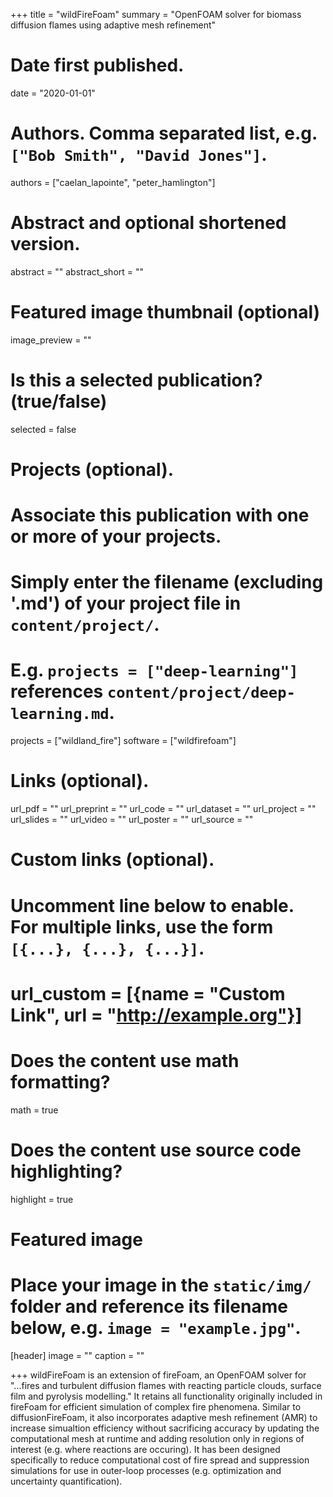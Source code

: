 +++
title = "wildFireFoam"
summary = "OpenFOAM solver for biomass diffusion flames using adaptive mesh refinement"

# Date first published.
date = "2020-01-01"

# Authors. Comma separated list, e.g. `["Bob Smith", "David Jones"]`.
authors = ["caelan_lapointe", "peter_hamlington"]

# Abstract and optional shortened version.
abstract = ""
abstract_short = ""

# Featured image thumbnail (optional)
image_preview = ""

# Is this a selected publication? (true/false)
selected = false

# Projects (optional).
#   Associate this publication with one or more of your projects.
#   Simply enter the filename (excluding '.md') of your project file in `content/project/`.
#   E.g. `projects = ["deep-learning"]` references `content/project/deep-learning.md`.
projects = ["wildland_fire"]
software = ["wildfirefoam"]

# Links (optional).
url_pdf = ""
url_preprint = ""
url_code = ""
url_dataset = ""
url_project = ""
url_slides = ""
url_video = ""
url_poster = ""
url_source = ""

# Custom links (optional).
#   Uncomment line below to enable. For multiple links, use the form `[{...}, {...}, {...}]`.
# url_custom = [{name = "Custom Link", url = "http://example.org"}]

# Does the content use math formatting?
math = true

# Does the content use source code highlighting?
highlight = true

# Featured image
# Place your image in the `static/img/` folder and reference its filename below, e.g. `image = "example.jpg"`.
[header]
image = ""
caption = ""

+++
wildFireFoam is an extension of fireFoam, an OpenFOAM solver for "...fires and turbulent diffusion flames with reacting particle clouds, surface film and pyrolysis modelling." It retains all functionality originally included in fireFoam for efficient simulation of complex fire phenomena. Similar to diffusionFireFoam, it also incorporates  adaptive mesh refinement (AMR) to increase simualtion efficiency without sacrificing accuracy by updating the computational mesh at runtime and adding resolution only in regions of interest (e.g. where reactions are occuring). It has been designed specifically to reduce computational cost of fire spread and suppression simulations for use in outer-loop processes (e.g. optimization and uncertainty quantification).
